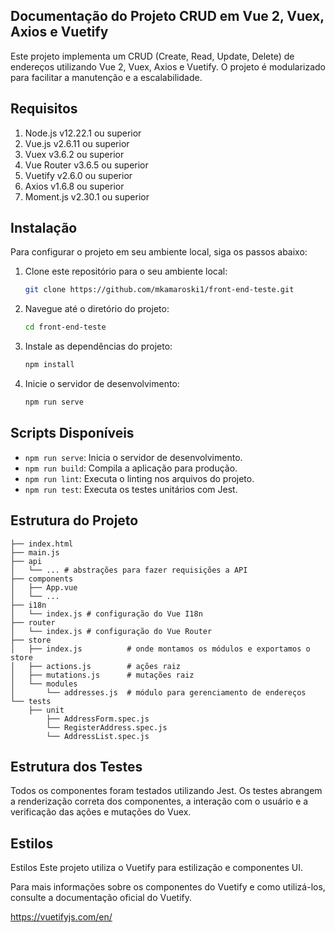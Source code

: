 ## Documentação do Projeto CRUD em Vue 2, Vuex, Axios e Vuetify

Este projeto implementa um CRUD (Create, Read, Update, Delete) de endereços utilizando Vue 2, Vuex, Axios e Vuetify. O projeto é modularizado para facilitar a manutenção e a escalabilidade.

## Requisitos

1. Node.js v12.22.1 ou superior
2. Vue.js v2.6.11 ou superior
3. Vuex v3.6.2 ou superior
4. Vue Router v3.6.5 ou superior
5. Vuetify v2.6.0 ou superior
6. Axios v1.6.8 ou superior
7. Moment.js v2.30.1 ou superior

## Instalação

Para configurar o projeto em seu ambiente local, siga os passos abaixo:

1. Clone este repositório para o seu ambiente local:
    ```bash
    git clone https://github.com/mkamaroski1/front-end-teste.git
    ```

2. Navegue até o diretório do projeto:
    ```bash
    cd front-end-teste
    ```

3. Instale as dependências do projeto:
    ```bash
    npm install
    ```

4. Inicie o servidor de desenvolvimento:
    ```bash
    npm run serve
    ```

## Scripts Disponíveis

- `npm run serve`: Inicia o servidor de desenvolvimento.
- `npm run build`: Compila a aplicação para produção.
- `npm run lint`: Executa o linting nos arquivos do projeto.
- `npm run test`: Executa os testes unitários com Jest.

## Estrutura do Projeto

```plaintext
├── index.html
├── main.js
├── api
│   └── ... # abstrações para fazer requisições a API
├── components
│   ├── App.vue
│   └── ...
├── i18n
│   └── index.js # configuração do Vue I18n
├── router
│   └── index.js # configuração do Vue Router
├── store
│   ├── index.js          # onde montamos os módulos e exportamos o store
│   ├── actions.js        # ações raiz
│   ├── mutations.js      # mutações raiz
│   └── modules
│       └── addresses.js  # módulo para gerenciamento de endereços
└── tests
    ├── unit
        ├── AddressForm.spec.js
        └── RegisterAddress.spec.js
        └── AddressList.spec.js
```

## Estrutura dos Testes
Todos os componentes foram testados utilizando Jest. Os testes abrangem a renderização correta dos componentes, a interação com o usuário e a verificação das ações e mutações do Vuex.

## Estilos
Estilos Este projeto utiliza o Vuetify para estilização e componentes UI.

Para mais informações sobre os componentes do Vuetify e como utilizá-los, consulte a documentação oficial do Vuetify.

https://vuetifyjs.com/en/